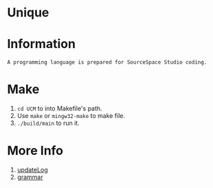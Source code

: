 # Unique

# Information
	A programming language is prepared for SourceSpace Studio coding.

# Make
1. `cd UCM` to into Makefile's path. 
2. Use `make` or `mingw32-make` to make file.
3. `./build/main` to run it.

# More Info
1. [updateLog](./doc/updateLog.md)
2. [grammar](./doc/garmmar.md)
